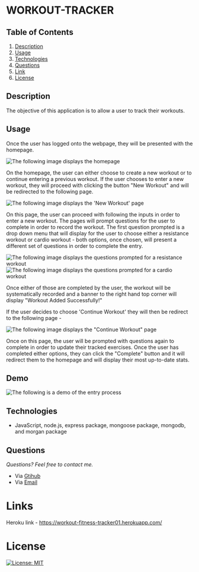 # WORKOUT-TRACKER

## **Table of Contents**

1. [Description](#description)
2. [Usage](#usage)
3. [Technologies](#technologies)
4. [Questions](#questions)
5. [Link](#links)
6. [License](#license)

## **Description**

The objective of this application is to allow a user to track their workouts.

## **Usage**

Once the user has logged onto the webpage, they will be presented with the homepage.

![The following image displays the homepage](https://raw.githubusercontent.com/pazjenni04/workout-tracker/main/images/home-page_img.PNG)

On the homepage, the user can either choose to create a new workout or to continue entering a previous workout. If the user chooses to enter a new workout, they will proceed with clicking the button "New Workout" and will be redirected to the following page.

![The following image displays the 'New Workout' page](https://raw.githubusercontent.com/pazjenni04/workout-tracker/main/images/new-workout_img.PNG)

On this page, the user can proceed with following the inputs in order to enter a new workout. The pages will prompt questions for the user to complete in order to record the workout. The first question prompted is a drop down menu that will display for the user to choose either a resistance workout or cardio workout - both options, once chosen, will present a different set of questions in order to complete the entry.

![The following image displays the questions prompted for a resistance workout](https://raw.githubusercontent.com/pazjenni04/workout-tracker/main/images/resistance-img.PNG)
![The following image displays the questions prompted for a cardio workout](https://raw.githubusercontent.com/pazjenni04/workout-tracker/main/images/cardio_img.PNG)

Once either of those are completed by the user, the workout will be systematically recorded and a banner to the right hand top corner will display "Workout Added Successfully!"

If the user decides to choose 'Continue Workout' they will then be redirect to the following page -

![The following image displays the "Continue Workout" page](https://raw.githubusercontent.com/pazjenni04/workout-tracker/main/images/continue-workout_img.PNG)

Once on this page, the user will be prompted with questions again to complete in order to update their tracked exercises. Once the user has completed either options, they can click the "Complete" button and it will redirect them to the homepage and will display their most up-to-date stats.

## **Demo**

![The following is a demo of the entry process](https://raw.githubusercontent.com/pazjenni04/workout-tracker/main/images/workout-tracker.gif)

## **Technologies**

- JavaScript, node.js, express package, mongoose package, mongodb, and morgan package

## **Questions**

_Questions? Feel free to contact me._

- Via [Gtihub](https://github.com/pazjenni04)
- Via [Email](pazjenni1331@gmail.com)

# Links

Heroku link - https://workout-fitness-tracker01.herokuapp.com/

# License

[![License: MIT](https://img.shields.io/badge/License-MIT-yellow.svg)](https://opensource.org/licenses/MIT)
